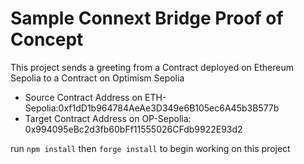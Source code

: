 # Sample Connext Bridge Proof of Concept

This project sends a greeting from a Contract deployed on Ethereum Sepolia to a Contract on Optimism Sepolia
- Source Contract Address on ETH-Sepolia:0xf1dD1b964784AeAe3D349e6B105ec6A45b3B577b
- Target Contract Address on OP-Sepolia: 0x994095eBc2d3fb60bFf11555026CFdb9922E93d2

run ```npm install```
then ```forge install``` to begin working on this project

